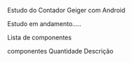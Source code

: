 Estudo do Contador Geiger com Android

Estudo em andamento.....

Lista de componentes

componentes               Quantidade      Descrição 
